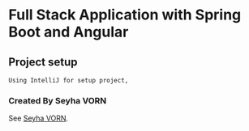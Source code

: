 # Full Stack Application with Spring Boot and Angular

## Project setup
```
Using IntelliJ for setup project, 
```

### Created By Seyha VORN
See [Seyha VORN](https://github.com/seyhavorn/).
